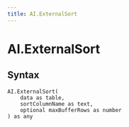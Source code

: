 ```yaml
---
title: AI.ExternalSort
---
```


# AI.ExternalSort



## Syntax

```powerquery
AI.ExternalSort(
    data as table,
    sortColumnName as text,
    optional maxBufferRows as number
) as any
```



